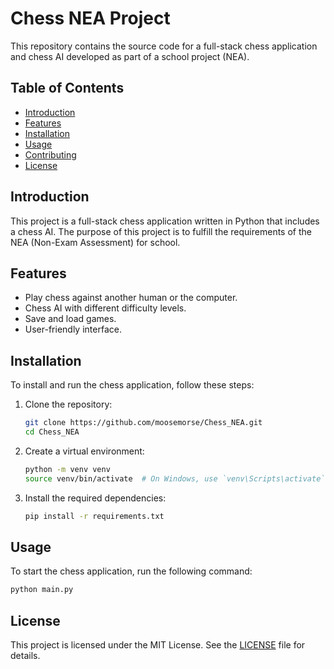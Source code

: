 # Chess NEA Project

This repository contains the source code for a full-stack chess application and chess AI developed as part of a school project (NEA).

## Table of Contents

- [Introduction](#introduction)
- [Features](#features)
- [Installation](#installation)
- [Usage](#usage)
- [Contributing](#contributing)
- [License](#license)

## Introduction

This project is a full-stack chess application written in Python that includes a chess AI. The purpose of this project is to fulfill the requirements of the NEA (Non-Exam Assessment) for school.

## Features

- Play chess against another human or the computer.
- Chess AI with different difficulty levels.
- Save and load games.
- User-friendly interface.

## Installation

To install and run the chess application, follow these steps:

1. Clone the repository:
    ```bash
    git clone https://github.com/moosemorse/Chess_NEA.git
    cd Chess_NEA
    ```

2. Create a virtual environment:
    ```bash
    python -m venv venv
    source venv/bin/activate  # On Windows, use `venv\Scripts\activate`
    ```

3. Install the required dependencies:
    ```bash
    pip install -r requirements.txt
    ```

## Usage

To start the chess application, run the following command:
```bash
python main.py
```

## License

This project is licensed under the MIT License. See the [LICENSE](LICENSE) file for details.
